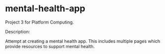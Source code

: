 # mental-health-app
Project 3 for Platform Computing.

Description:

Attempt at creating a mental health app. This includes multiple pages which provide resources to support mental health.

